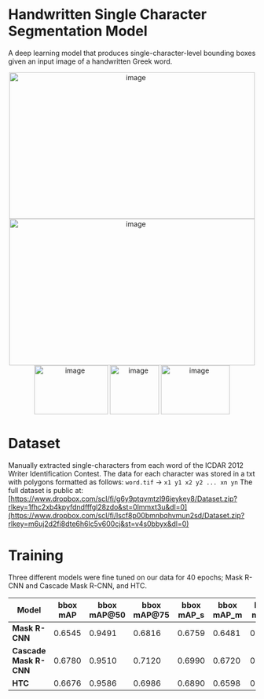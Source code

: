 # Handwritten Single Character Segmentation Model
A deep learning model that produces single-character-level bounding boxes given an input image of a handwritten Greek word. 

<div align="center">
  <img width="500" height="298" alt="image" src="https://github.com/user-attachments/assets/36a3e21e-14b6-4537-9203-b92cb412819a" />
  <img width="500" height="298" alt="image" src="https://github.com/user-attachments/assets/d9921d1d-0970-4665-ad9f-69a711cf8f4a" />
</div>
<div align="center">
  <img width="150" height="100" alt="image" src="https://github.com/user-attachments/assets/df82ecb2-e6bc-4cc8-8a23-8041774058d2" />
  <img width="100" height="100" alt="image" src="https://github.com/user-attachments/assets/3b93efd1-6689-465d-8d7d-8ef4e1d1658b" />
  <img width="140" height="100" alt="image" src="https://github.com/user-attachments/assets/7c7f9284-8852-4ae2-8bd1-8bc4188f5154" />
</div>

# Dataset
Manually extracted single-characters from each word of the ICDAR 2012 Writer Identification Contest. The data for each character was stored in a txt with polygons formatted as follows:
`word.tif` -> `x1 y1 x2 y2 ... xn yn`
The full dataset is public at:
[https://www.dropbox.com/scl/fi/g6y9ptqvmtzl96ieykey8/Dataset.zip?rlkey=1fhc2xb4kpyfdndfffgl28zdo&st=0lmmxt3u&dl=0](https://www.dropbox.com/scl/fi/lscf8p00bmnbqhvmun2sd/Dataset.zip?rlkey=m6uj2d2fi8dte6h6lc5v600cj&st=v4s0bbyx&dl=0)

# Training
Three different models were fine tuned on our data for 40 epochs; Mask R-CNN and Cascade Mask R-CNN, and HTC.

<table>
  <thead>
    <tr>
      <th>Model</th>
      <th>bbox<br>mAP</th>
      <th>bbox<br>mAP@50</th>
      <th>bbox<br>mAP@75</th>
      <th>bbox<br>mAP_s</th>
      <th>bbox<br>mAP_m</th>
      <th>bbox<br>mAP_l</th>
      <th>segm<br>mAP</th>
      <th>segm<br>mAP@50</th>
      <th>segm<br>mAP@75</th>
      <th>segm<br>mAP_s</th>
      <th>segm<br>mAP_m</th>
      <th>segm<br>mAP_l</th>
    </tr>
  </thead>
  <tbody>
    <tr>
      <td><strong>Mask R-CNN</strong></td>
      <td>0.6545</td>
      <td>0.9491</td>
      <td>0.6816</td>
      <td>0.6759</td>
      <td>0.6481</td>
      <td>0.6974</td>
      <td>0.6588</td>
      <td>0.9621</td>
      <td>0.6907</td>
      <td>0.6929</td>
      <td>0.6467</td>
      <td>0.6146</td>
    </tr>
    <tr>
      <td><strong>Cascade Mask R-CNN</strong></td>
      <td>0.6780</td>
      <td>0.9510</td>
      <td>0.7120</td>
      <td>0.6990</td>
      <td>0.6720</td>
      <td>0.7830</td>
      <td>0.6750</td>
      <td>0.9630</td>
      <td>0.7260</td>
      <td>0.7110</td>
      <td>0.6610</td>
      <td>0.6440</td>
    </tr>
    <tr>
      <td><strong>HTC</strong></td>
      <td>0.6676</td>
      <td>0.9586</td>
      <td>0.6986</td>
      <td>0.6890</td>
      <td>0.6598</td>
      <td>0.7801</td>
      <td>0.6709</td>
      <td>0.9622</td>
      <td>0.7133</td>
      <td>0.7039</td>
      <td>0.6571</td>
      <td>0.6661</td>
    </tr>
  </tbody>
</table>

